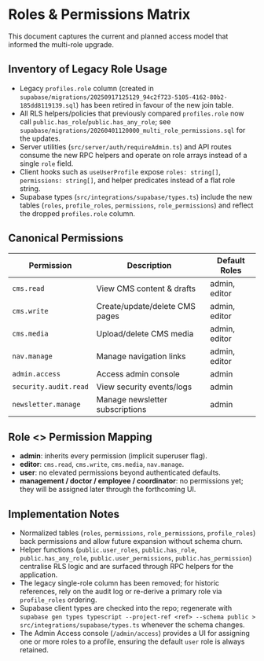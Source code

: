 # Roles & Permissions Matrix

This document captures the current and planned access model that informed the multi-role upgrade.

## Inventory of Legacy Role Usage

- Legacy `profiles.role` column (created in `supabase/migrations/20250917125129_94c2f723-5105-4162-80b2-185dd8119139.sql`) has been retired in favour of the new join table.
- All RLS helpers/policies that previously compared `profiles.role` now call `public.has_role`/`public.has_any_role`; see `supabase/migrations/20260401120000_multi_role_permissions.sql` for the updates.
- Server utilities (`src/server/auth/requireAdmin.ts`) and API routes consume the new RPC helpers and operate on role arrays instead of a single `role` field.
- Client hooks such as `useUserProfile` expose `roles: string[]`, `permissions: string[]`, and helper predicates instead of a flat role string.
- Supabase types (`src/integrations/supabase/types.ts`) include the new tables (`roles`, `profile_roles`, `permissions`, `role_permissions`) and reflect the dropped `profiles.role` column.

## Canonical Permissions

| Permission            | Description                     | Default Roles |
| --------------------- | ------------------------------- | ------------- |
| `cms.read`            | View CMS content & drafts       | admin, editor |
| `cms.write`           | Create/update/delete CMS pages  | admin, editor |
| `cms.media`           | Upload/delete CMS media         | admin, editor |
| `nav.manage`          | Manage navigation links         | admin, editor |
| `admin.access`        | Access admin console            | admin         |
| `security.audit.read` | View security events/logs       | admin         |
| `newsletter.manage`   | Manage newsletter subscriptions | admin         |

## Role <> Permission Mapping

- **admin**: inherits every permission (implicit superuser flag).
- **editor**: `cms.read`, `cms.write`, `cms.media`, `nav.manage`.
- **user**: no elevated permissions beyond authenticated defaults.
- **management / doctor / employee / coordinator**: no permissions yet; they will be assigned later through the forthcoming UI.

## Implementation Notes

- Normalized tables (`roles`, `permissions`, `role_permissions`, `profile_roles`) back permissions and allow future expansion without schema churn.
- Helper functions (`public.user_roles`, `public.has_role`, `public.has_any_role`, `public.user_permissions`, `public.has_permission`) centralise RLS logic and are surfaced through RPC helpers for the application.
- The legacy single-role column has been removed; for historic references, rely on the audit log or re-derive a primary role via `profile_roles` ordering.
- Supabase client types are checked into the repo; regenerate with `supabase gen types typescript --project-ref <ref> --schema public > src/integrations/supabase/types.ts` whenever the schema changes.
- The Admin Access console (`/admin/access`) provides a UI for assigning one or more roles to a profile, ensuring the default `user` role is always retained.
